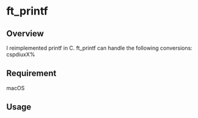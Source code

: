 # ft_printf

## Overview
I reimplemented printf in C.
ft_printf can handle the following conversions: cspdiuxX% 
## Requirement
macOS

## Usage
